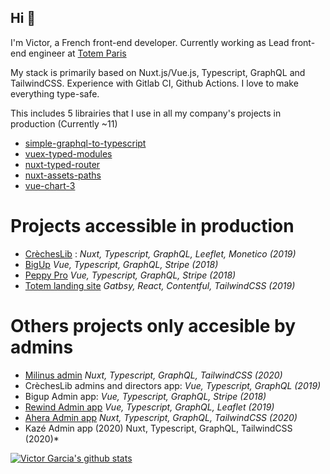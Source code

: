 ## Hi 👋

I'm Victor, a French front-end developer. Currently working as Lead front-end engineer at [Totem Paris](https://totem.paris)

My stack is primarily based on Nuxt.js/Vue.js, Typescript, GraphQL and TailwindCSS.
Experience with Gitlab CI, Github Actions.
I love to make everything type-safe.

This includes 5 librairies that I use in all my company's projects in production (Currently ~11)
- [simple-graphql-to-typescript](https://github.com/victorgarciaesgi/simple-graphql-to-typescript)
- [vuex-typed-modules](https://github.com/victorgarciaesgi/vuex-typed-modules)
- [nuxt-typed-router](https://github.com/victorgarciaesgi/nuxt-typed-router)
- [nuxt-assets-paths](https://github.com/victorgarciaesgi/nuxt-assets-paths)
- [vue-chart-3](https://github.com/victorgarciaesgi/vue-chart-3)

# Projects accessible in production

- [CrèchesLib](https://www.crecheslib.com/) : *Nuxt, Typescript, GraphQL, Leeflet, Monetico (2019)*
- [BigUp](https://www.bigupvideo.com/) *Vue, Typescript, GraphQL, Stripe (2018)*
- [Peppy Pro](https://peppy-group.com/peppypro/) *Vue, Typescript, GraphQL, Stripe (2018)*
- [Totem landing site](https://totem.paris) *Gatbsy, React, Contentful, TailwindCSS (2019)*

# Others projects only accesible by admins

- [Milinus admin](https://www.milinus.com) *Nuxt, Typescript, GraphQL, TailwindCSS (2020)*
- CrèchesLib admins and directors app: *Vue, Typescript, GraphQL (2019)*
- Bigup Admin app:  *Vue, Typescript, GraphQL, Stripe (2018)*
- [Rewind Admin app](https://rewindstories.fr/) *Vue, Typescript, GraphQL, Leaflet (2019)*
- [Ahera Admin app](https://fr.aherafitness.com/) *Nuxt, Typescript, GraphQL, TailwindCSS (2020)*
- Kazé Admin app (2020)  Nuxt, Typescript, GraphQL, TailwindCSS (2020)*


[![Victor Garcia's github stats](https://github-readme-stats.vercel.app/api?username=victorgarciaesgi)](https://github.com/anuraghazra/github-readme-stats)
